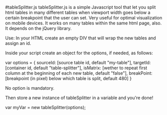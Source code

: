 #tableSplitter.js
tableSplitter.js is a simple Javascript tool that let you split html tables in many different tables when viewport width goes below a certain breakpoint that the user can set. Very useful for optimal visualization on mobile devices.
It works on many tables within the same html page, also.
It depends on the jQuery library.

Use:
In your HTML create an empty DIV that will wrap the new tables and assign an id.
<DIV id="table-splitter"></DIV>

Inside your script create an object for the options, if needed, as follows:

var options = {
	sourceId: [source table id, default "my-table"],
	targetId: [container id, default "table-splitter"],
	isMatrix: [wether to repeat first column at the beginning of each new table, default "false"],
	breakPoint:[breakpoint (in pixel) below which table is split, default 480] 
}

No option is mandatory.

Then store a new instance of tableSplitter in a variable and you're done!

var myVar = new tableSplitter(options);